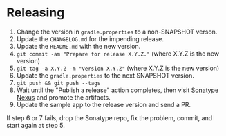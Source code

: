 Releasing
=========

 1. Change the version in `gradle.properties` to a non-SNAPSHOT verson.
 2. Update the `CHANGELOG.md` for the impending release.
 3. Update the `README.md` with the new version.
 4. `git commit -am "Prepare for release X.Y.Z."` (where X.Y.Z is the new version)
 5. `git tag -a X.Y.Z -m "Version X.Y.Z"` (where X.Y.Z is the new version)
 6. Update the `gradle.properties` to the next SNAPSHOT version.
 7. `git push && git push --tags`
 8. Wait until the "Publish a release" action completes, then visit [Sonatype Nexus](https://oss.sonatype.org/) and promote the artifacts.
 9. Update the sample app to the release version and send a PR.

If step 6 or 7 fails, drop the Sonatype repo, fix the problem, commit, and start again at step 5.
